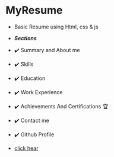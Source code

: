 # MyResume
- Basic Resume using  Html, css &amp; js

- 	***Sections***
- ✔️ Summary and About me
- ✔️ Skills
- ✔️ Education
- ✔️ Work Experience
- ✔️ Achievements And Certifications 🏆
- ✔️ Contact me
- ✔️ Github Profile
- [click hear](https://nikhilambhore01.github.io/MyResume/)
